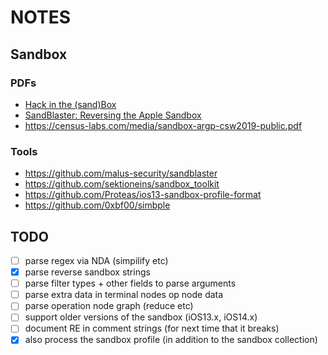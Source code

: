 # NOTES

## Sandbox

### PDFs

- [Hack in the (sand)Box](http://newosxbook.com/files/HITSB.pdf)
- [SandBlaster: Reversing the Apple Sandbox](https://arxiv.org/pdf/1608.04303.pdf)
- https://census-labs.com/media/sandbox-argp-csw2019-public.pdf

### Tools

- https://github.com/malus-security/sandblaster
- https://github.com/sektioneins/sandbox_toolkit
- https://github.com/Proteas/ios13-sandbox-profile-format
- https://github.com/0xbf00/simbple

## TODO

- [ ] parse regex via NDA (simpilify etc)
- [x] parse reverse sandbox strings
- [ ] parse filter types + other fields to parse arguments
- [ ] parse extra data in terminal nodes op node data
- [ ] parse operation node graph (reduce etc)
- [ ] support older versions of the sandbox (iOS13.x, iOS14.x)
- [ ] document RE in comment strings (for next time that it breaks)
- [x] also process the sandbox profile (in addition to the sandbox collection)
